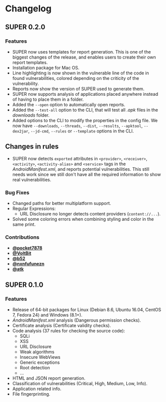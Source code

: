 # Changelog

## SUPER 0.2.0

### Features

 - SUPER now uses templates for report generation. This is one of the biggest changes of the
   release, and enables users to create their own report templates.
 - Installation package for Mac OS.
 - Line highlighting is now shown in the vulnerable line of the code in found vulnerabilities,
   colored depending on the criticity of the vulnerability.
 - Reports now show the version of SUPER used to generate them.
 - SUPER now supports analysis of applications placed anywhere instead of having to place them
   in a folder.
 - Added the `--open` option to automatically open reports.
 - Added the `--test-all` option to the CLI, that will test all *.apk* files in the *downloads*
   folder.
 - Added options to the CLI to modify the properties in the config file. We now have
   `--downloads`, `--threads`, `--dist`, `--results`, `--apktool`, `--dex2jar`, `--jd-cmd`,
    `--rules` or `--template` options in the CLI.

## Changes in rules

 - SUPER now detects `exported` attributes in `<provider>`, `<receiver>`, `<activity>`,
   `<activity-alias>` and `<service>` tags in the *AndroidManifest.xml*, and reports potential
   vulnerabilities. This still needs work since we still don't have all the required information to
   show real vulnerabilities.

### Bug Fixes

 - Changed paths for better multiplatform support.
 - Regular Expressions:
    - URL Disclosure no longer detects content providers (`content://...`).
 - Solved some coloring errors when combining styling and color in the same print.

### Contributions

 - **[@pocket7878](https://github.com/pocket7878)**
 - **[@VoltBit](https://github.com/VoltBit)**
 - **[@b52](https://github.com/b52)**
 - **[@nxnfufunezn](https://github.com/nxnfufunezn)**
 - **[@atk](https://github.com/atk)**


## SUPER 0.1.0

### Features

 - Release of 64-bit packages for Linux (Debian 8.6, Ubuntu 16.04, CentOS 7, Fedora 24) and Windows
   (8.1+).
 - *AndroidManifest.xml* analysis (Dangerous permission checks).
 - Certificate analysis (Certificate validity checks).
 - Code analysis (37 rules for checking the source code):
    - SQLi
    - XSS
    - URL Disclosure
    - Weak algorithms
    - Insecure WebViews
    - Generic exceptions
    - Root detection
    - ...
 - HTML and JSON report generation.
 - Classification of vulnerabilities (Critical, High, Medium, Low, Info).
 - Application related info.
 - File fingerprinting.
